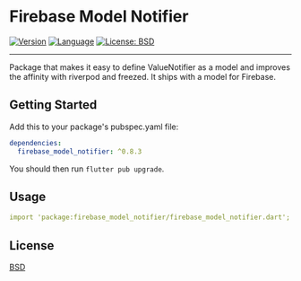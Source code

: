# Firebase Model Notifier

[![Version](https://img.shields.io/badge/version-0.8.3-blue.svg)](https://mathru.net)
[![Language](https://img.shields.io/badge/language-dart-blue.svg)](https://dart.dev/)
[![License: BSD](https://img.shields.io/badge/license-BSD-purple.svg)](https://opensource.org/licenses/BSD-3-Clause)

---------------------------------------

Package that makes it easy to define ValueNotifier as a model and improves the affinity with riverpod and freezed.
It ships with a model for Firebase.

## Getting Started

Add this to your package's pubspec.yaml file:
```yaml
dependencies:
  firebase_model_notifier: ^0.8.3
```
You should then run `flutter pub upgrade`.

## Usage

```yaml
import 'package:firebase_model_notifier/firebase_model_notifier.dart';
```

## License

[BSD](LICENSE)